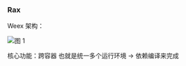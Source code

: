 
### Rax 

Weex 架构：

![图 1](https://s2.loli.net/2022/03/27/TbWRyC5vXINDdVe.png)  

核心功能：跨容器
也就是统一多个运行环境 -> 依赖编译来完成
